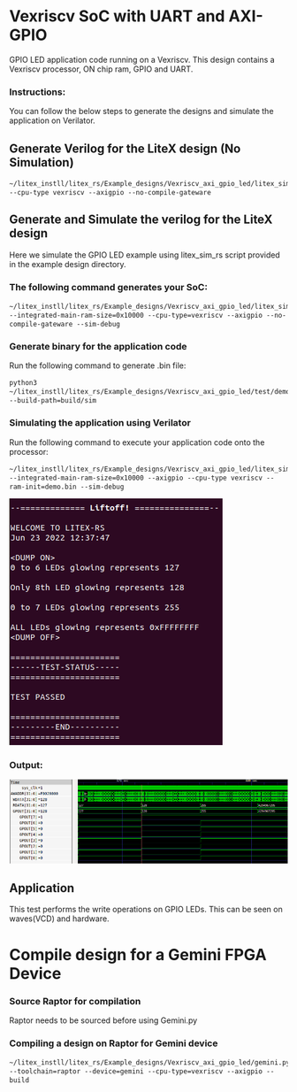 # Vexriscv SoC with UART and AXI-GPIO
GPIO LED application code running on a Vexriscv. This design contains a Vexriscv processor, ON chip ram, GPIO and UART.

### Instructions:
You can follow the below steps to generate the designs and simulate the application on Verilator.


## Generate Verilog for the LiteX design (No Simulation)

```
~/litex_instll/litex_rs/Example_designs/Vexriscv_axi_gpio_led/litex_sim_rs.py --cpu-type vexriscv --axigpio --no-compile-gateware 
```

## Generate and Simulate the verilog for the LiteX design
Here we simulate the GPIO LED example using litex_sim_rs script provided in the example design directory.

### The following command generates your SoC:
```
~/litex_instll/litex_rs/Example_designs/Vexriscv_axi_gpio_led/litex_sim_rs.py --integrated-main-ram-size=0x10000 --cpu-type=vexriscv --axigpio --no-compile-gateware --sim-debug
```

### Generate binary for the application code

Run the following command to generate .bin file:
```
python3 ~/litex_instll/litex_rs/Example_designs/Vexriscv_axi_gpio_led/test/demo/demo.py --build-path=build/sim
```
### Simulating the application using Verilator

Run the following command to execute your application code onto the processor:
```
~/litex_instll/litex_rs/Example_designs/Vexriscv_axi_gpio_led/litex_sim_rs.py --integrated-main-ram-size=0x10000 --axigpio --cpu-type vexriscv --ram-init=demo.bin --sim-debug 
```

![gpio_hard.png](./../../Docs/Pictures/gpio_hard.png "Optional title")



### Output:
![gpio_out.png](./../../Docs/Pictures/gpio_out.png "Optional title")


## Application
This test performs the write operations on GPIO LEDs. This can be seen on waves(VCD) and hardware.

# Compile design for a Gemini FPGA Device

### Source Raptor for compilation

Raptor needs to be sourced before using Gemini.py

### Compiling a design on Raptor for Gemini device

```
~/litex_instll/litex_rs/Example_designs/Vexriscv_axi_gpio_led/gemini.py --toolchain=raptor --device=gemini --cpu-type=vexriscv --axigpio --build
```

